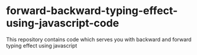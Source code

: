 # forward-backward-typing-effect-using-javascript-code
This repository contains code which serves you with backward and forward typing effect using javascript
